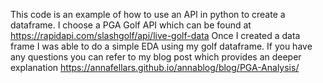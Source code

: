 This code is an example of how to use an API in python to create a dataframe. 
I choose a PGA Golf API which can be found at https://rapidapi.com/slashgolf/api/live-golf-data
Once I created a data frame I was able to do a simple EDA using my golf dataframe.
If you have any questions you can refer to my blog post which provides an deeper explanation https://annafellars.github.io/annablog/blog/PGA-Analysis/
